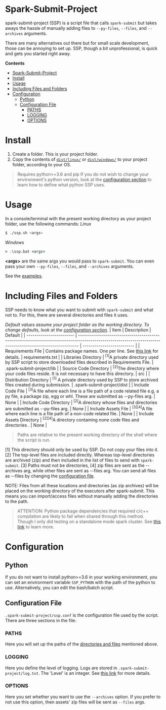 # Spark-Submit-Project
spark-submit-project (SSP) is a script file that calls `spark-submit` but takes aways the hassle of manually adding files to `--py-files`, `--files`, and `--archives` arguments. 

There are many alternatives out there but for small scale development, those can be annoying to set up. SSP, though a bit unprofessional, is quick and gets you started right away.
 
**Contents**
 - [Spark-Submit-Project](#spark-submit-project)
 - [Install](#install)
 - [Usage](#usage)
 - [Including Files and Folders](#including-files-and-folders)
 - [Configuration](#configuration)
	 - [Python](#python)
	 -  [Configuration File](#configuration-file)
		 - [PATHS](#paths)
		 - [LOGGING](#logging)
		 - [OPTIONS](#options)

# Install

1. Create a folder. This is your project folder.
2. Copy the contents of [`dist/linux/`](./dist/linux/) or [`dist/windows/`](./dist/windows/) to your project folder, according to your OS.

> Requires python>=3.6 and pip
> If you do not wish to change your environment's python version, look at the [configuration section](#configuration) to learn how to define what python SSP uses.

# Usage
In a console/terminal with the present working directory as your project folder, use the following commands:
*Linux*
```bash
$ ./ssp.sh <args>
```
*Windows*
```cmd
> .\ssp.bat <args>
```

**\<args\>** are the same args you would pass to `spark-submit`. You can even pass your own `--py-files`, `--files`, and `--archives` arguments. 

See the [examples](example/).

# Including Files and Folders
SSP needs to know what you want to submit with `spark-submit` and what not to. For this, there are several directories and files it uses.

*Default values assume your project folder as the working directory.*
*To change defaults, look at the [configuration section](#configuration).*
| Item                     | Description                                                                                                                                                  | Default                    |
| ------------------------ | ------------------------------------------------------------------------------------------------------------------------------------------------------------ | -------------------------- |
| Requirements File        | Contains package names. One per line. See [this link](https://pip.readthedocs.io/en/1.1/requirements.html#the-requirements-file-format) for details.         | requirements.txt           |
| Libraries Directory      | <sup>[1]</sup>A private directory used by SSP script to store downloaded files described in Requirements File.                                               | .spark-submit-project/lib  |
| Source Code Directory    | <sup>[2]</sup>The directory where your code files reside. It is not necessary to have this directory.                                                        | src                        |
| Distribution Directory   | <sup>[1]</sup> A private directory used by SSP to store archived files created during submission.                                                            | .spark-submit-project/dist |
| Include Code File        | <sup>[3]</sup>A file where each line is a file path of a code related file e.g. a py file, a package zip, egg or whl. These are submitted as --py-files arg. | None                       |
| Include Code Directory   | <sup>[2]</sup>A directory whose files and directories are submitted as --py-files arg.                                                                       | None                       |
| Include Assets File      | <sup>[3][4]</sup>A file where each line is a file path of a non-code related file.                                                                           | None                       |
| Include Assets Directory | <sup>[2][4]</sup>A directory containing none code files and directories .                                                                                    | None                       |

> Paths are relative to the present working directory of the shell where the script is run. 

[1] This directory should only be used by SSP. Do not copy your files into it.
[2] The top-level files are included directly. Whereas top-level directories are archived (zip) and then included in the list of files to send with `spark-submit`.
[3]  Paths must not be directories,
[4] zip files are sent as the --archives arg, while other files are sent as --files arg. You can send all files as --files by changing the [configuration file](#configuration).

NOTE: Files from all these locations and directories (as zip archives) will be placed on the working directory of the executors after spark-submit. This means you can import/access files without manually adding the directories to the path.

> ATTENTION: Python package dependencies that required c/c++ compilation are likely to fail when shared through this method. Though I only did testing on a standalone mode spark cluster. See [this link](https://stackoverflow.com/questions/36461054/i-cant-seem-to-get-py-files-on-spark-to-work) to learn more.

# Configuration
## Python
If you do not want to install python>=3.6 in your working environment, you can set an environment variable `SSP_PYTHON` with the path of the python to use.
Alternatively, you can edit the bash/batch script.

## Configuration File
`.spark-submit-project/ssp.conf` is the configuration file used by the script.
There are three sections in the file:

### PATHS
Here you will set up the paths of the [directories and files](#including-files-and-folders) mentioned above.

### LOGGING
Here you define the level of logging. Logs are stored in `.spark-submit-project/log.txt`.
The 'Level' is an integer. See [this link](https://docs.python.org/3/library/logging.html#logging-levels) for more details.

### OPTIONS
Here you set whether you want to use the `--archives` option.
If you prefer to not use this option, then assets' zip files will be sent as `--files` args.